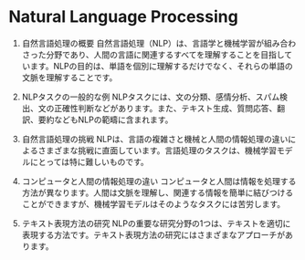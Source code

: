 # Natural Language Processing

1. 自然言語処理の概要
自然言語処理（NLP）は、言語学と機械学習が組み合わさった分野であり、人間の言語に関連するすべてを理解することを目指しています。NLPの目的は、単語を個別に理解するだけでなく、それらの単語の文脈を理解することです。

2. NLPタスクの一般的な例
NLPタスクには、文の分類、感情分析、スパム検出、文の正確性判断などがあります。また、テキスト生成、質問応答、翻訳、要約などもNLPの範疇に含まれます。

3. 自然言語処理の挑戦
NLPは、言語の複雑さと機械と人間の情報処理の違いによるさまざまな挑戦に直面しています。言語処理のタスクは、機械学習モデルにとっては特に難しいものです。

4. コンピュータと人間の情報処理の違い
コンピュータと人間は情報を処理する方法が異なります。人間は文脈を理解し、関連する情報を簡単に結びつけることができますが、機械学習モデルはそのようなタスクには苦労します。

5. テキスト表現方法の研究
NLPの重要な研究分野の1つは、テキストを適切に表現する方法です。テキスト表現方法の研究にはさまざまなアプローチがあります。
